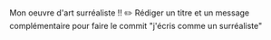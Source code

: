 Mon oeuvre d'art surréaliste !! :pencil2:
Rédiger un titre et un message complémentaire pour faire le commit
"j'écris comme un surréaliste"
